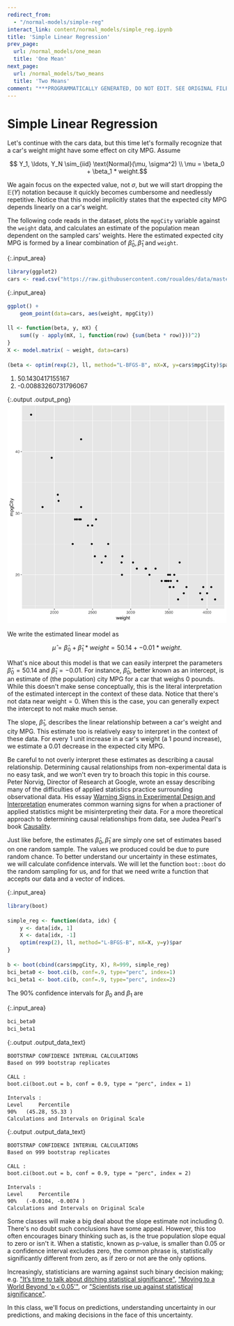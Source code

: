 ```yaml
---
redirect_from:
  - "/normal-models/simple-reg"
interact_link: content/normal_models/simple_reg.ipynb
title: 'Simple Linear Regression'
prev_page:
  url: /normal_models/one_mean
  title: 'One Mean'
next_page:
  url: /normal_models/two_means
  title: 'Two Means'
comment: "***PROGRAMMATICALLY GENERATED, DO NOT EDIT. SEE ORIGINAL FILES IN /content***"
---
```


# Simple Linear Regression

Let's continue with the cars data, but this time let's formally recognize that a car's weight might have some effect on city MPG.  Assume

$$ Y_1, \ldots, Y_N \sim_{iid} \text{Normal}(\mu, \sigma^2) \\
\mu = \beta_0 + \beta_1 * weight.$$

We again focus on the expected value, not $\sigma$, but we will start dropping the $\mathbb{E}(Y)$ notation because it quickly becomes cumbersome and needlessly repetitive.  Notice that this model implicitly states that the expected city MPG depends linearly on a car's weight.

The following code reads in the dataset, plots the $\texttt{mpgCity}$ variable against the $\texttt{weight}$ data, and calculates an estimate of the population mean dependent on the sampled cars' weights.  Here the estimated expected city MPG is formed by a linear combination of $\hat{\beta}_0, \hat{\beta}_1$ and $\texttt{weight}$.



{:.input_area}
```R
library(ggplot2)
cars <- read.csv("https://raw.githubusercontent.com/roualdes/data/master/cars.csv")
```




{:.input_area}
```R
ggplot() +
    geom_point(data=cars, aes(weight, mpgCity))

ll <- function(beta, y, mX) {
    sum((y - apply(mX, 1, function(row) {sum(beta * row)}))^2)
}
X <- model.matrix( ~ weight, data=cars)

(beta <- optim(rexp(2), ll, method="L-BFGS-B", mX=X, y=cars$mpgCity)$par)
```





<div markdown="0" class="output output_html">
<ol class=list-inline>
	<li>50.1430417155167</li>
	<li>-0.00883260731796067</li>
</ol>

</div>



{:.output .output_png}
![png](../images/normal_models/simple_reg_2_2.png)



We write the estimated linear model as 

$$\hat{\mu} = \hat{\beta}_0 + \hat{\beta}_1*weight = 50.14 + -0.01*weight.$$

What's nice about this model is that we can easily interpret the parameters $\hat{\beta}_0 = 50.14$ and $\hat{\beta}_1 = -0.01$.  For instance, $\hat{\beta}_0$, better known as an intercept, is an estimate of (the population) city MPG for a car that weighs $0$ pounds.  While this doesn't make sense conceptually, this is the literal interpretation of the estimated intercept in the context of these data.  Notice that there's not data near $\text{weight} = 0$.  When this is the case, you can generally expect the intercept to not make much sense.

The slope, $\hat{\beta}_1$, describes the linear relationship between a car's weight and city MPG.  This estimate too is relatively easy to interpret in the context of these data.  For every 1 unit increase in a car's weight (a 1 pound increase), we estimate a $0.01$ decrease in the expected city MPG.  

Be careful to not overly interpret these estimates as describing a causal relationship.  Determining causal relationships from non-experimental data is no easy task, and we won't even try to broach this topic in this course.  Peter Norvig, Director of Research at Google, wrote an essay describing many of the difficulties of applied statistics practice surrounding observational data.  His essay [Warning Signs in Experimental Design and Interpretation](http://norvig.com/experiment-design.html) enumerates common warning signs for when a practioner of applied statistics might be misinterpreting their data.  For a more theoretical approach to determining causal relationships from data, see Judea Pearl's book [Causality](http://bayes.cs.ucla.edu/BOOK-2K/).

Just like before, the estimates $\hat{\beta}_0, \hat{\beta}_1$ are simply one set of estimates based on one random sample.  The values we produced could be due to pure random chance.  To better understand our uncertainty in these estimates, we will calculate confidence intervals.  We will let the function $\texttt{boot::boot}$ do the random sampling for us, and for that we need write a function that accepts our data and a vector of indices.



{:.input_area}
```R
library(boot)

simple_reg <- function(data, idx) {
    y <- data[idx, 1]
    X <- data[idx, -1]
    optim(rexp(2), ll, method="L-BFGS-B", mX=X, y=y)$par
}

b <- boot(cbind(cars$mpgCity, X), R=999, simple_reg)
bci_beta0 <- boot.ci(b, conf=.9, type="perc", index=1)
bci_beta1 <- boot.ci(b, conf=.9, type="perc", index=2)
```


The $90\%$ confidence intervals for $\beta_0$ and $\beta_1$ are



{:.input_area}
```R
bci_beta0
bci_beta1
```



{:.output .output_data_text}
```
BOOTSTRAP CONFIDENCE INTERVAL CALCULATIONS
Based on 999 bootstrap replicates

CALL : 
boot.ci(boot.out = b, conf = 0.9, type = "perc", index = 1)

Intervals : 
Level     Percentile     
90%   (45.28, 55.33 )  
Calculations and Intervals on Original Scale
```



{:.output .output_data_text}
```
BOOTSTRAP CONFIDENCE INTERVAL CALCULATIONS
Based on 999 bootstrap replicates

CALL : 
boot.ci(boot.out = b, conf = 0.9, type = "perc", index = 2)

Intervals : 
Level     Percentile     
90%   (-0.0104, -0.0074 )  
Calculations and Intervals on Original Scale
```


Some classes will make a big deal about the slope estimate not including $0$.  There's no doubt such conclusions have some appeal.  However, this too often encourages binary thinking such as, is the true population slope equal to zero or isn't it.  When a statistic, known as p-value, is smaller than $0.05$ or a confidence interval excludes zero, the common phrase is, statistically significantly different from zero, as if zero or not are the only options.

Increasingly, statisticians are warning against such binary decision making; e.g. ["It’s time to talk about ditching statistical significance"](https://www.nature.com/articles/d41586-019-00874-8), ["Moving to a World Beyond 'p < 0.05'"](https://www.tandfonline.com/doi/full/10.1080/00031305.2019.1583913), or ["Scientists rise up against statistical significance"](https://www.nature.com/articles/d41586-019-00857-9).

In this class, we'll focus on predictions, understanding uncertainty in our predictions, and making decisions in the face of this uncertainty.
